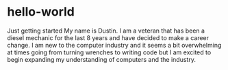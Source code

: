 # hello-world
Just getting started
My name is Dustin. I am a veteran that has been a diesel mechanic for the 
last 8 years and have decided to make a career change. I am new to the computer 
industry and it seems a bit overwhelming at times going from turning wrenches to 
writing code but I am excited to begin expanding my understanding of computers and
the industry.
